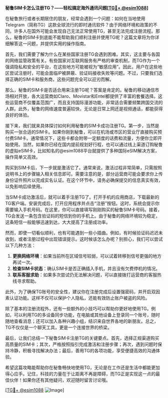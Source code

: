 **秘鲁SIM卡怎么注册TG？——轻松搞定海外通讯问题[[TG💪+ @esim1088](https://t.me/s/esim1088)]**

在秘鲁旅行或者长期居住的朋友，经常会遇到一个问题：如何在当地使用Telegram（简称TG）这款全球流行的即时通讯软件？由于网络环境和政策的不同，许多人在国外可能会发现自己无法正常使用TG，甚至无法完成注册流程。那么，秘鲁的SIM卡到底能不能帮助我们顺利注册并使用TG呢？这篇文章将为你详细解答这一问题，并提供实用的操作指南。

首先，我们需要了解为什么在某些国家注册TG会遇到困难。其实，这主要与各国的网络监管政策有关。有些国家对互联网服务有严格的审查机制，而TG作为一个强调隐私和安全的平台，在这些地方可能被视为“敏感应用”。因此，用户在这些地区尝试注册时，可能会面临IP被屏蔽、验证码接收失败等问题。不过，只要我们选择正确的SIM卡和服务商，这些问题完全可以迎刃而解。

那么，秘鲁的SIM卡是否适合用来注册TG呢？答案是肯定的。秘鲁的移动通信市场相对开放，各大运营商如Claro、Movistar和Entel都提供了丰富的套餐选择。这些运营商不仅覆盖范围广，而且支持国际漫游功能，非常适合需要频繁跨国交流的人群。此外，秘鲁的网络速度普遍较快，无论是日常上网还是视频通话，都能获得良好的体验。

接下来，我们就来具体探讨如何利用秘鲁的SIM卡成功注册TG。第一步，当然是购买一张合适的SIM卡。如果你刚到秘鲁，可以在机场或市区的营业厅直接购买预付费SIM卡。通常情况下，这些卡都会附带一定额度的话费和流量，方便你立即开始使用。当然，如果你已经在国内提前规划好行程，也可以通过线上渠道订购秘鲁的虚拟eSIM卡，比如知名的@esim1088平台就提供了多种国际eSIM解决方案，操作简单又高效。

购买到SIM卡后，下一步就是激活它了。通常来说，激活过程非常简单，只需按照说明书上的步骤输入相关信息即可。需要注意的是，部分运营商可能会要求你上传身份证件照片以完成实名认证。在这个环节中，请务必确保提交的信息真实有效，以免影响后续使用。

当SIM卡成功激活后，就可以着手注册TG了。打开手机的应用商店，下载最新的TG客户端。安装完成后，打开应用程序并点击“注册”按钮。这时，系统会提示你需要输入手机号码。在这里，你可以直接填写刚刚购买的秘鲁SIM卡号码。接着，TG会发送一条包含验证码的短信到你的手机上。由于秘鲁的网络环境较为稳定，这条短信一般能够迅速到达，大大提高了注册成功率。

然而，即使一切看似顺利，也有可能遇到一些小插曲。例如，有时候验证码迟迟未收到，或者注册过程中出现错误提示。这时候该怎么办呢？别担心，我们可以尝试以下几种方法：

1. **更换网络环境**：如果当前所在区域信号较弱，可以试着转移到信号更强的地方再试一次。
2. **检查SIM卡状态**：确认SIM卡是否正确插入手机，并且没有欠费停机的情况。
3. **联系客服求助**：如果多次尝试仍无法解决问题，可以直接拨打运营商的客服热线寻求帮助。

此外，为了确保TG账号的安全性，建议你在注册完成后设置强密码，并开启双因素认证功能。这样不仅可以保护个人隐私，还能有效防止账户被盗的风险。

除了基本的注册流程外，还有一些额外的小技巧可以帮助你更好地使用TG。例如，可以利用TG的多设备同步功能，在电脑或其他设备上登录同一个账号，随时随地查看消息；还可以加入各种兴趣小组，结识来自世界各地的新朋友。总之，TG不仅仅是一个聊天工具，更是一个连接世界的桥梁。

最后，让我们总结一下秘鲁SIM卡注册TG的关键要点。首先，选择正规渠道购买高质量的SIM卡；其次，严格按照指引完成激活和注册步骤；再次，遇到问题时保持冷静，积极寻找解决办法；最后，善用TG的各项功能，享受便捷高效的沟通体验。

希望这篇攻略能帮助你在秘鲁畅快地使用TG，无论是在工作还是生活中都能更加得心应手。记住，科技的力量在于让距离不再是障碍，而TG正是实现这一点的最佳伙伴！如果你还有其他疑问，欢迎随时留言讨论哦。

[[TG💪+ @esim1088](https://t.me/s/esim1088) ![Image](https://i.postimg.cc/4NQfJmqS/Snipaste-2025-05-13-00-14-12.png)]